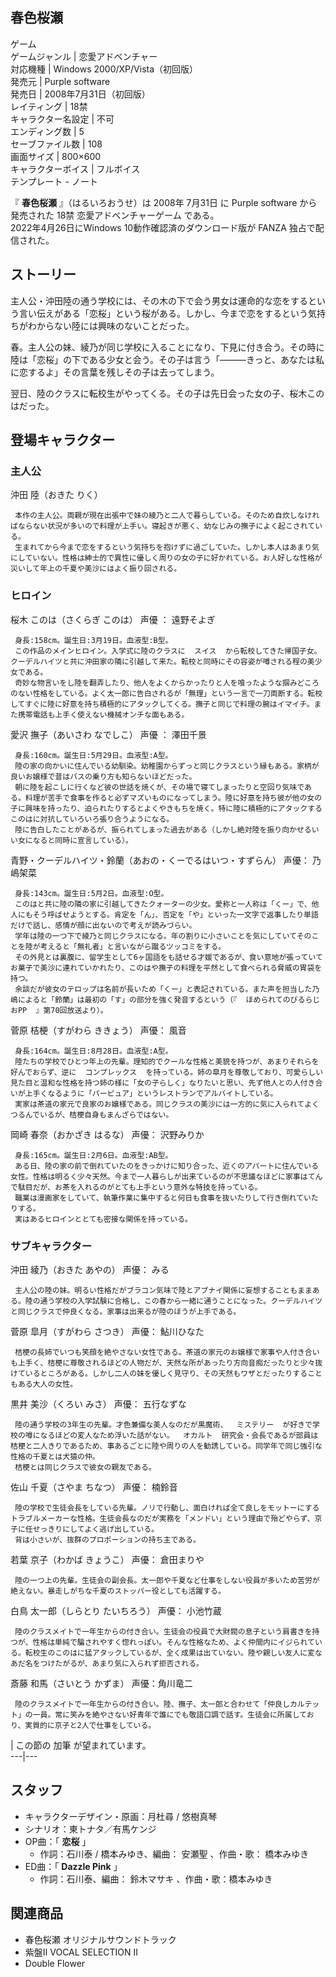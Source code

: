 春色桜瀬  
---  
ゲーム  
ゲームジャンル  |  恋愛アドベンチャー   
対応機種  |  Windows 2000/XP/Vista（初回版）   
発売元  |  Purple software   
発売日  |  2008年7月31日（初回版）   
レイティング  |  18禁   
キャラクター名設定  |  不可   
エンディング数  |  5   
セーブファイル数  |  108   
画面サイズ  |  800×600   
キャラクターボイス  |  フルボイス   
テンプレート  \-  ノート  
  
『 **春色桜瀬** 』（はるいろおうせ）は  2008年  7月31日  に  Purple software  から発売された  18禁
恋愛アドベンチャーゲーム  である。  
2022年4月26日にWindows 10動作確認済のダウンロード版が  FANZA  独占で配信された。

##  ストーリー  

主人公・沖田陸の通う学校には、その木の下で会う男女は運命的な恋をするという言い伝えがある「恋桜」という桜がある。しかし、今まで恋をするという気持ちがわからない陸には興味のないことだった。

春。主人公の妹、綾乃が同じ学校に入ることになり、下見に付き合う。その時に陸は「恋桜」の下である少女と会う。その子は言う「———きっと、あなたは私に恋するよ」その言葉を残しその子は去ってしまう。

翌日、陸のクラスに転校生がやってくる。その子は先日会った女の子、桜木このはだった。

##  登場キャラクター  

###  主人公  

沖田 陸（おきた りく）

     本作の主人公。両親が現在出張中で妹の綾乃と二人で暮らしている。そのため自炊しなければならない状況が多いので料理が上手い。寝起きが悪く、幼なじみの撫子によく起こされている。 
     生まれてから今まで恋をするという気持ちを抱けずに過ごしていた。しかし本人はあまり気にしていない。性格は紳士的で異性に優しく周りの女の子に好かれている。お人好しな性格が災いして年上の千夏や美沙にはよく振り回される。 

###  ヒロイン  

桜木 このは（さくらぎ このは）  声優  ：  遠野そよぎ

     身長:158cm。誕生日:3月19日。血液型:B型。 
     この作品のメインヒロイン。入学式に陸のクラスに  スイス  から転校してきた帰国子女。クーデルハイツと共に沖田家の隣に引越して来た。転校と同時にその容姿が噂される程の美少女である。 
     奇妙な物言いをし陸を翻弄したり、他人をよくからかったりと人を喰ったような掴みどころのない性格をしている。よく太一郎に告白されるが「無理」という一言で一刀両断する。転校してすぐに陸に好意を持ち積極的にアタックしてくる。撫子と同じで料理の腕はイマイチ。また携帯電話も上手く使えない機械オンチな面もある。 
    
愛沢 撫子（あいさわ なでしこ）  声優  ：  澤田千景

     身長:160cm。誕生日:5月29日。血液型:A型。 
     陸の家の向かいに住んでいる幼馴染。幼稚園からずっと同じクラスという縁もある。家柄が良いお嬢様で昔はバスの乗り方も知らないほどだった。 
     朝に陸を起こしに行くなど彼の世話を焼くが、その場で寝てしまったりと空回り気味である。料理が苦手で食事を作ると必ずマズいものになってしまう。陸に好意を持ち彼が他の女の子に興味を持ったり、迫られたりするとよくやきもちを焼く。特に陸に積極的にアタックするこのはに対抗していろいろ張り合うようになる。 
     陸に告白したことがあるが、振られてしまった過去がある（しかし絶対陸を振り向かせるいい女になると同時に宣言している）。 
青野・クーデルハイツ・鈴蘭（あおの・くーでるはいつ・すずらん） 声優：  乃嶋架菜

     身長:143cm。誕生日:5月2日。血液型:O型。 
     このはと共に陸の隣の家に引越してきたクォーターの少女。愛称と一人称は「くー」で、他人にもそう呼ばせようとする。肯定を「ん」、否定を「や」といった一文字で返事したり単語だけで話し、感情が顔に出ないので考えが読みづらい。 
     学年は陸の一つ下で綾乃と同じクラスになる。年の割りに小さいことを気にしていてそのことを陸が考えると「無礼者」と言いながら蹴るツッコミをする。 
     その外見とは裏腹に、留学生として6ヶ国語をも話せる才媛であるが、食い意地が張っていてお菓子で美沙に連れていかれたり、このはや撫子の料理を平然として食べられる脅威の胃袋を持つ。 
     余談だが彼女のテロップは名前が長いため「くー」と表記されている。また声を担当した乃嶋によると「鈴蘭」は最初の「す」の部分を強く発音するという（『  ほめられてのびるらじおPP  』第70回放送より）。 
菅原 桔梗（すがわら ききょう） 声優：  風音

     身長:164cm。誕生日:8月28日。血液型:A型。 
     陸たちの学校でひとつ年上の先輩。理知的でクールな性格と美貌を持つが、あまりそれらを好んでおらず、逆に  コンプレックス  を持っている。姉の皐月を尊敬しており、可愛らしい見た目と温和な性格を持つ姉の様に「女の子らしく」なりたいと思い、先ず他人との人付き合いが上手くなるように「パーピュア」というレストランでアルバイトしている。 
     実家は茶道の家元で良家のお嬢様である。同じクラスの美沙には一方的に気に入られてよくつるんでいるが、桔梗自身もまんざらではない。 
岡崎 春奈（おかざき はるな） 声優：  沢野みりか

     身長:165cm。誕生日:2月6日。血液型:AB型。 
     ある日、陸の家の前で倒れていたのをきっかけに知り合った、近くのアパートに住んでいる女性。性格は明るく少々天然。今まで一人暮らしが出来ているのが不思議なほどに家事はてんで駄目だが、お茶を入れるのがとても上手という意外な特技を持っている。 
     職業は漫画家をしていて、執筆作業に集中すると何日も食事を抜いたりして行き倒れていたりする。 
     実はあるヒロインととても密接な関係を持っている。 
    

###  サブキャラクター  

沖田 綾乃（おきた あやの） 声優：  みる

     主人公の陸の妹。明るい性格だがブラコン気味で陸とアブナイ関係に妄想することもままある。陸の通う学校の入学試験に合格し、この春から一緒に通うことになった。クーデルハイツと同じクラスで仲良くなる。家事は出来るが陸のほうが上手である。 
菅原 皐月（すがわら さつき） 声優：  鮎川ひなた

     桔梗の長姉でいつも笑顔を絶やさない女性である。茶道の家元のお嬢様で家事や人付き合いも上手く、桔梗に尊敬されるほどの人物だが、天然な所があったり方向音痴だったりと少々抜けているところがある。しかし二人の妹を優しく見守り、その天然もワザとだったりすることもある大人の女性。 
黒井 美沙（くろい みさ） 声優：  五行なずな

     陸の通う学校の3年生の先輩。才色兼備な美人なのだが黒魔術、  ミステリー  が好きで学校の噂になるほどの変人なため浮いた話がない。  オカルト  研究会・会長であるが部員は桔梗と二人きりであるため、事あるごとに陸や周りの人を勧誘している。同学年で同じ強引な性格の千夏とは犬猿の仲。 
     桔梗とは同じクラスで彼女の親友である。 
佐山 千夏（さやま ちなつ） 声優：  楠鈴音

     陸の学校で生徒会長をしている先輩。ノリで行動し、面白ければ全て良しをモットーにするトラブルメーカーな性格。生徒会長なのだが実務を「メンドい」という理由で殆どやらず、京子に任せっきりにしてよく逃げ出している。 
     背は小さいが、抜群のプロポーションの持ち主である。 
若葉 京子（わかば きょうこ） 声優：  倉田まりや

     陸の一つ上の先輩。生徒会の副会長。太一郎や千夏など仕事をしない役員が多いため苦労が絶えない。暴走しがちな千夏のストッパー役としても活躍する。 
白鳥 太一郎（しらとり たいちろう） 声優：  小池竹蔵

     陸のクラスメイトで一年生からの付き合い。生徒会の役員で大財閥の息子という肩書きを持つが、性格は単純で騙されやすく惚れっぽい。そんな性格なため、よく仲間内にイジられている。転校生のこのはに猛アタックしているが、全く成果は出ていない。陸や親しい友人に変なあだ名をつけたがるが、あまり気に入られず拒否される。 
斎藤 和馬（さいとう かずま） 声優：角川竜二

     陸のクラスメイトで一年生からの付き合い。陸、撫子、太一郎と合わせて「仲良しカルテット」の一員。常に笑みを絶やさない好青年で誰にでも敬語口調で話す。生徒会に所属しており、実質的に京子と2人で仕事をしている。 
|  この節の  加筆  が望まれています。  
---|---  
  
##  スタッフ  

  * キャラクターデザイン・原画：月杜尋 / 悠樹真琴 
  * シナリオ：東トナタ／有馬ケンジ 
  * OP曲：「 **恋桜** 」 
    * 作詞：石川泰 / 橋本みゆき、編曲：  安瀬聖  、作曲・歌：  橋本みゆき 
  * ED曲：「 **Dazzle Pink** 」 
    * 作詞：石川泰、編曲：  鈴木マサキ  、作曲・歌：橋本みゆき 

##  関連商品  

  * 春色桜瀬 オリジナルサウンドトラック 
  * 紫盤II VOCAL SELECTION II 
  * Double Flower 

